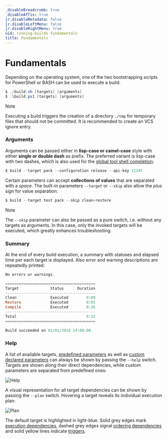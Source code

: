 ```yaml
---
_disableBreadcrumb: true
_disableAffix: true
jr.disableMetadata: false
jr.disableLeftMenu: false
jr.disableRightMenu: true
uid: running-builds-fundamentals
title: Fundamentals
---
```


# Fundamentals

Depending on the operating system, one of the two bootstrapping scripts for PowerShell or BASH can be used to execute a build:

```powershell
$ ./build.sh [targets] [arguments]
$ .\build.ps1 [targets] [arguments]
```

> [!Note]
> Executing a build triggers the creation of a directory `./tmp` for temporary files that should not be committed. It is recommended to create an VCS ignore entry.

### Arguments

Arguments can be passed either in **lisp-case or camel-case** style with either **single or double dash** as prefix. The preferred variant is lisp-case with two dashes, which is also used for the [global tool shell completion](../running-builds/global-tool.md):

```powershell
$ build --target pack --configuration release --api-key 12345
```

Certain parameters can accept **collections of values** that are separated with a _space_. The built-in parameters `--target` or `--skip` also allow the _plus sign_ for value separation:

```powershell
$ build --target test pack --skip clean+restore
```

> [!Note]
> The `--skip` parameter can also be passed as a pure switch, i.e. without any targets as arguments. In this case, only the invoked targets will be executed, which greatly enhances troubleshooting.

### Summary

At the end of every build execution, a summary with statuses and elapsed time per each target is displayed. Also error and warning descriptions are repeatedly printed:

```powershell
No errors or warnings.

========================================
Target              Status      Duration
----------------------------------------
Clean               Executed        0:00
Restore             Executed        0:05
Compile             Executed        0:26
----------------------------------------
Total                               0:32
========================================

Build succeeded on 01/01/2018 14:00:00.
```

### Help

A list of available targets, [predefined parameters](../authoring-builds/predefined-parameters.md) as well as [custom declared parameters](../authoring-builds/parameter-declaration.md) can always be shown by passing the `--help` switch. Targets are shown along their direct dependencies, while custom parameters are separated from predefined ones:

![Help](~/images/help.png)

A visual representation for all target dependencies can be shown by passing the `--plan` switch. Hovering a target reveals its individual execution plan:

![Plan](~/images/plan.gif)

The default target is highlighted in light-blue. Solid grey edges mark [execution dependencies](../authoring-builds/fundamentals.md#dependsondependentfor), dashed grey edges signal [ordering dependencies](../authoring-builds/fundamentals.md#beforeafter) and solid yellow lines indicate [triggers](../authoring-builds/fundamentals.md#triggerstriggeredby).
